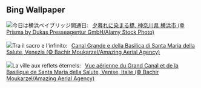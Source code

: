 ## Bing Wallpaper
![](https://www.bing.com/th?id=OHR.YokohamaBridge2024_JA-JP2381649830_UHD.jpg&w=1000)今日は横浜ベイブリッジ開通日:&nbsp;&ensp;[夕暮れに染まる橋, 神奈川県 横浜市 (© Prisma by Dukas Presseagentur GmbH/Alamy Stock Photo)](https://www.bing.com/th?id=OHR.YokohamaBridge2024_JA-JP2381649830_UHD.jpg)
<br><br/>
![](https://www.bing.com/th?id=OHR.VeniceAerial_IT-IT9053737522_UHD.jpg&w=1000)Tra il sacro e l'infinito:&nbsp;&ensp;[Canal Grande e della Basilica di Santa Maria della Salute, Venezia (© Bachir Moukarzel/Amazing Aerial Agency)](https://www.bing.com/th?id=OHR.VeniceAerial_IT-IT9053737522_UHD.jpg)
<br><br/>
![](https://www.bing.com/th?id=OHR.VeniceAerial_FR-FR6953765883_UHD.jpg&w=1000)La ville aux reflets éternels:&nbsp;&ensp;[Vue aérienne du Grand Canal et de la Basilique de Santa Maria della Salute, Venise, Italie (© Bachir Moukarzel/Amazing Aerial Agency)](https://www.bing.com/th?id=OHR.VeniceAerial_FR-FR6953765883_UHD.jpg)
<br><br/>
